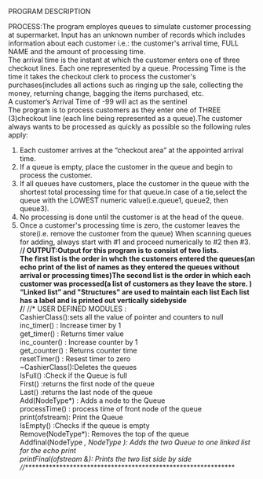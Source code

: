 PROGRAM DESCRIPTION 

PROCESS:The  program employes queues to simulate customer processing at supermarket. Input has an unknown number of records which includes information about each customer i.e.: the customer's arrival time, FULL NAME and the amount of processing time.				         
The arrival time is the instant at which the customer enters one of three checkout lines. Each one represented by a queue.
Processing Time is the time it takes the checkout clerk to process the customer's purchases(includes all actions such as ringing up the sale, collecting the money, returning change, bagging the items purchased, etc.						              	
A customer’s Arrival Time of -99 will act as the sentinel  
The program is to process customers as they enter one of THREE (3)checkout line (each line being represented as a queue).The customer always wants to be processed as quickly as possible so the following rules apply:
1.  Each customer arrives at the “checkout area” at the appointed arrival time.		
2.  If a queue is empty, place the customer in the queue and begin to process the customer.							             
3.  If all queues have customers, place the customer in the queue with the shortest total processing time for that queue.In case of a       tie,select the queue with the LOWEST numeric value(i.e.queue1, queue2, then queue3).
4.  No processing is done until the customer is at the head of the queue.											                    
5.  Once a customer's processing time is zero, the customer leaves the store(i.e. remove the customer from the queue)
When scanning queues for adding, always start with #1 and proceed numerically to #2 then #3.							            
/****************************************************************/
OUTPUT:Output for this program is to consist of two lists.   
The first list is the order in whch the customers entered the queues(an echo print of the list of names as they entered the queues without arrival or processing times)The second list is the order in which each customer was processed(a list of customers as they leave the store. )
“Linked list” and "Structures" are used to maintain each list
Each list has a label and is printed out vertically	sidebyside												                          
/****************************************************************/
//* USER DEFINED MODULES :									                      	     	  
CashierClass():sets all the value of pointer and counters to null									                    
inc_timer()   : Increase timer by 1				        	        
get_timer()   : Returns timer value							            
inc_counter() : Increase counter by 1					            	
get_counter() : Returns counter time						            	
resetTimer()  : Resest timer to zero						            	
~CashierClass():Deletes the queues							              
IsFull()       :Check if the Queue is full					          
First()        :returns the first node of the queue			   
Last()        :returns the last node of the queue			      
Add(NodeType*) : Adds a node to the Queue					          
processTime()  : process time of front node of the queue		  
print(ofstream): Print the Queue								              
IsEmpty()      :Checks if the queue is empty					        
Remove(NodeType*): Removes the top of the queue				      
Addfinal(NodeType *, NodeType *): Adds the two Queue to one linked list for the echo print          
printFinal(ofstream &): Prints the two list side by side
//***************************************************************
